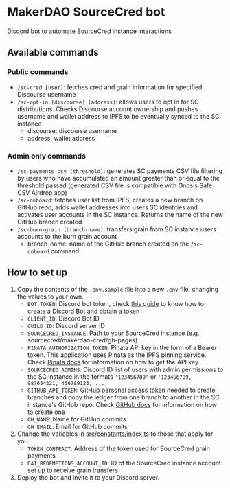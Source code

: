 # MakerDAO SourceCred bot

Discord bot to automate SourceCred instance interactions

## Available commands

### Public commands

- `/sc-cred [user]`: fetches cred and grain information for specified Discourse username
- `/sc-opt-in [discourse] [address]`: allows users to opt in for SC distributions. Checks Discourse account ownership and pushes username and wallet address to IPFS to be eventually synced to the SC instance
  - discourse: discourse username
  - address: wallet address

### Admin only commands

- `/sc-payments-csv [threshold]`: generates SC payments CSV file filtering by users who have accumulated an amount greater than or equal to the threshold passed (generated CSV file is compatible with Gnosis Safe CSV Airdrop app)
- `/sc-onboard`: fetches user list from IPFS, creates a new branch on GitHub repo, adds wallet addresses into users SC identities and activates user accounts in the SC instance. Returns the name of the new GitHub branch created
- `/sc-burn-grain [branch-name]`: transfers grain from SC instance users accounts to the burn grain account
  - branch-name: name of the GitHub branch created on the `/sc-onboard` command

## How to set up

1. Copy the contents of the `.env.sample` file into a new `.env` file, changing the values to your own.
   - `BOT_TOKEN`: Discord bot token, check [this guide](https://github.com/reactiflux/discord-irc/wiki/Creating-a-discord-bot-&-getting-a-token) to know how to create a Discord Bot and obtain a token
   - `CLIENT_ID`: Discord Bot ID
   - `GUILD_ID`: Discord server ID
   - `SOURCECRED_INSTANCE`: Path to your SourceCred instance (e.g. sourcecred/makerdao-cred/gh-pages)
   - `PINATA_AUTHORIZATION_TOKEN`: Pinata API key in the form of a Bearer token. This application uses Pinata as the IPFS pinning service. Check [Pinata docs](https://docs.pinata.cloud/#your-api-keys) for information on how to get the API key
   - `SOURCECRED_ADMINS`: Discord ID list of users with admin permissions to the SC instance in the formats `'123456789'` or `'123456789, 987654321, 456789123, ...'`
   - `GITHUB_API_TOKEN`: GitHub personal access token needed to create branches and copy the ledger from one branch to another in the SC instance's GitHub repo. Check [GitHub docs](https://docs.github.com/en/authentication/keeping-your-account-and-data-secure/creating-a-personal-access-token) for information on how to create one
   - `GH_NAME`: Name for GitHub commits
   - `GH_EMAIL`: Email for GitHub commits
2. Change the variables in [src/constants/index.ts](src/constants/index.ts) to those that apply for you.
   - `TOKEN_CONTRACT`: Address of the token used for SourceCred grain payments
   - `DAI_REDEMPTIONS_ACCOUNT_ID`: ID of the SourceCred instance account set up to receive grain transfers
3. Deploy the bot and invite it to your Discord server.
